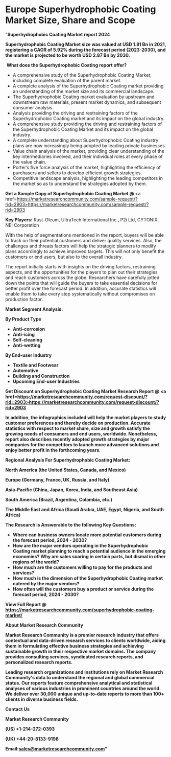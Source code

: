 # Europe Superhydrophobic Coating Market Size, Share and Scope
"<strong>Superhydrophobic Coating Market report 2024</strong>

<strong>Superhydrophobic Coating Market size was valued at USD 1.81 Bn in 2021, registering a CAGR of 5.92% during the forecast period (2023-2030), and the market is projected to be worth USD 2.87 Bn by 2030.</strong>

 <strong><b>What does the Superhydrophobic Coating report offer?</b></strong>
<ul>
  <li>A comprehensive study of the Superhydrophobic Coating Market, including complete evaluation of the parent market.</li>
  <li>A complete analysis of the Superhydrophobic Coating market providing an understanding of the market size and its commercial landscape.</li>
  <li>The Superhydrophobic Coating market evaluation by upstream and downstream raw materials, present market dynamics, and subsequent consumer analysis.</li>
  <li>Analysis providing the driving and restraining factors of the Superhydrophobic Coating market and its impact on the global industry.</li>
  <li>A comprehensive study providing the driving and restraining factors of the Superhydrophobic Coating Market and its impact on the global industry.</li>
  <li>A complete understanding about Superhydrophobic Coating industry plans are now increasingly being adopted by leading private businesses.</li>
  <li>Value chain analysis of the market, providing clear understanding of the key intermediaries involved, and their individual roles at every phase of the value chain.</li>
  <li>Porter’s five force analysis of the market, highlighting the efficiency of purchasers and sellers to develop efficient growth strategies.</li>
  <li>Competitive landscape analysis, highlighting the leading competitors in the market so as to understand the strategies adopted by them.</li>
</ul>

<strong>Get a Sample Copy of Superhydrophobic Coating Market @ </strong><a href=https://marketresearchcommunity.com/sample-request/?rid=2903><u>https://marketresearchcommunity.com/sample-request/?rid=2903</u></a>

<strong>Key Players:</strong> 
Rust-Oleum, UltraTech International Inc., P2i Ltd, CYTONIX, NEI Corporation

With the help of segmentations mentioned in the report, buyers will be able to track on their potential customers and deliver quality services. Also, the challenges and threats factors will help the strategic planners to modify plans accordingly to achieve improved targets. This will not only benefit the customers or end users, but also to the overall industry.

The report initially starts with insights on the driving factors, restraining aspects, and the opportunities for the players to plan out their strategies and reach customers across the globe. Researchers have carefully jotted down the points that will guide the buyers to take essential decisions for better profit over the forecast period. In addition, accurate statistics will enable them to take every step systematically without compromises on production factor.

<strong>Market Segment Analysis:</strong>


<strong><strong>By Product Type</strong></h4>
<ul>
 	<li>Anti-corrosion</li>
 	<li>Anti-icing</li>
 	<li>Self-cleaning</li>
 	<li>Anti-wetting</li>
</ul>
<strong><strong>By End-user Industry</strong></h4>
<ul>
 	<li>Textile and Footwear</li>
 	<li>Automotive</li>
 	<li>Building and Construction</li>
 	<li>Upcoming End-user Industries</li>
</ul>

<strong>Get Discount on Superhydrophobic Coating Market Research Report @ </b></strong><a href=https://marketresearchcommunity.com/request-discount/?rid=2903><u>https://marketresearchcommunity.com/request-discount/?rid=2903</u></a>

In addition, the infographics included will help the market players to study customer preferences and thereby decide on production. Accurate statistics with respect to market share, size and growth satisfy the growing needs of consumers and end users, worldwide. Nonetheless, report also describes recently adopted growth strategies by major companies for the competitors to launch more advanced solutions and enjoy better profit in the forthcoming years.

<strong>Regional Analysis For Superhydrophobic Coating Market:</strong>

<strong>North America</strong> (the United States, Canada, and Mexico)

<strong>Europe</strong> (Germany, France, UK, Russia, and Italy)

<strong>Asia-Pacific</strong> (China, Japan, Korea, India, and Southeast Asia)

<strong>South America</strong> (Brazil, Argentina, Colombia, etc.)

<strong>The Middle East and Africa</strong> (Saudi Arabia, UAE, Egypt, Nigeria, and South Africa)

<strong>The Research is Answerable to the following Key Questions:</strong>
<ul>
 	<li>Where can business owners locate more potential customers during the forecast period, 2024 - 2030?</li>
 	<li>How are the major vendors operating in the Superhydrophobic Coating market planning to reach a potential audience in the emerging economies? Why are sales soaring in certain parts, but dismal in other regions of the world?</li>
 	<li>How much are the customers willing to pay for the products and services?</li>
 	<li>How much is the dimension of the Superhydrophobic Coating market catered by the major vendors?</li>
 	<li>How often will the customers buy a product or service during the forecast period, 2024 - 2030?</li>
</ul>

<strong>View Full Report @</strong> <a href=https://marketresearchcommunity.com/superhydrophobic-coating-market/>https://marketresearchcommunity.com/superhydrophobic-coating-market/</a>

<strong>About Market Research Community</strong>

Market Research Community is a premier research industry that offers contextual and data-driven research services to clients worldwide, aiding them in formulating effective business strategies and achieving sustainable growth in their respective market domains. The company provides consulting services, syndicated research reports, and personalized research reports.

Leading research organizations and institutions rely on Market Research Community's data to understand the regional and global commercial status. Our reports feature comprehensive analytical and statistical analyses of various industries in prominent countries around the world. We deliver over 30,000 unique and up-to-date reports to more than 100+ clients in diverse business fields.

<strong>Contact Us</strong>

<strong>Market Research Community</strong>

(US) +1-214-272-0393

(UK) +44-20-8133-9198

<strong>Email:</strong>sales@marketresearchcommunity.com"
